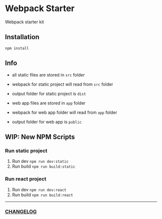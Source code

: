 # Webpack Starter
Webpack starter kit

## Installation

```
npm install
```

## Info

- all static files are stored in `src` folder
- webpack for static project will read from `src` folder
- output folder for static project is `dist`

- web app files are stored in `app` folder
- webpack for web app folder will read from `app` folder
- output folder for web app is `public`

## WIP: New NPM Scripts

### Run static project
1. Run dev ```npm run dev:static```
2. Run build ```npm run build:static```

### Run react project
1. Run dev ```npm run dev:react```
2. Run build ```npm run build:react```

---
### [CHANGELOG](./CHANGELOG.md)